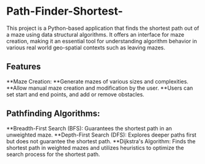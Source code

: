 # Path-Finder-Shortest-
This project is a Python-based application that finds the shortest path out of a maze using data structural algorithms. It offers an interface for maze creation, making it an essential tool for understanding algorithm behavior in various real world geo-spatial contexts such as leaving mazes.

## Features
**Maze Creation:
**Generate mazes of various sizes and complexities.
**Allow manual maze creation and modification by the user.
**Users can set start and end points, and add or remove obstacles.

## Pathfinding Algorithms:
**Breadth-First Search (BFS): Guarantees the shortest path in an unweighted maze.
**Depth-First Search (DFS): Explores deeper paths first but does not guarantee the shortest path.
**Dijkstra's Algorithm: Finds the shortest path in weighted mazes and utilizes heuristics to optimize the search process for the shortest path.
